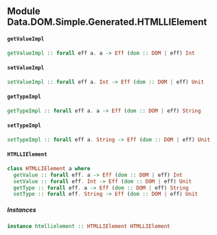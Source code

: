 ## Module Data.DOM.Simple.Generated.HTMLLIElement

#### `getValueImpl`

``` purescript
getValueImpl :: forall eff a. a -> Eff (dom :: DOM | eff) Int
```

#### `setValueImpl`

``` purescript
setValueImpl :: forall eff a. Int -> Eff (dom :: DOM | eff) Unit
```

#### `getTypeImpl`

``` purescript
getTypeImpl :: forall eff a. a -> Eff (dom :: DOM | eff) String
```

#### `setTypeImpl`

``` purescript
setTypeImpl :: forall eff a. String -> Eff (dom :: DOM | eff) Unit
```

#### `HTMLLIElement`

``` purescript
class HTMLLIElement a where
  getValue :: forall eff. a -> Eff (dom :: DOM | eff) Int
  setValue :: forall eff. Int -> Eff (dom :: DOM | eff) Unit
  getType :: forall eff. a -> Eff (dom :: DOM | eff) String
  setType :: forall eff. String -> Eff (dom :: DOM | eff) Unit
```

##### Instances
``` purescript
instance htmllielement :: HTMLLIElement HTMLLIElement
```


